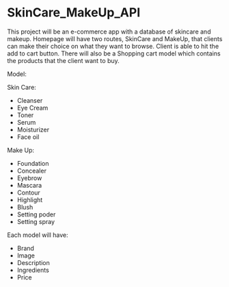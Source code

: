# SkinCare_MakeUp_API

This project will be an e-commerce app with a database of skincare and makeup. 
Homepage will have two routes, SkinCare and MakeUp, that clients can make their choice on what they want to browse.
Client is able to hit the add to cart button. 
There will also be a Shopping cart model which contains the products that the client want to buy.


Model: 

Skin Care:                    
- Cleanser              
- Eye Cream             
- Toner               
- Serum                 
- Moisturizer           
- Face oil              

Make Up:
- Foundation
- Concealer
- Eyebrow
- Mascara
- Contour
- Highlight
- Blush
- Setting poder
- Setting spray

Each model will have:
- Brand
- Image
- Description
- Ingredients
- Price
